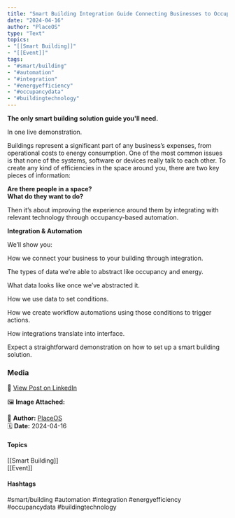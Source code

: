 ```yaml
---
title: "Smart Building Integration Guide Connecting Businesses to Occupancy Based Automation"  
date: "2024-04-16"  
author: "PlaceOS"  
type: "Text"  
topics:  
- "[[Smart Building]]"  
- "[[Event]]"  
tags:  
- "#smart/building"  
- "#automation"  
- "#integration"  
- "#energyefficiency"  
- "#occupancydata"  
- "#buildingtechnology"  
---
```

**The only smart building solution guide you'll need.**

In one live demonstration.

Buildings represent a significant part of any business’s expenses, from operational costs to energy consumption. One of the most common issues is that none of the systems, software or devices really talk to each other. To create any kind of efficiencies in the space around you, there are two key pieces of information:

**Are there people in a space?**  
**What do they want to do?**

Then it’s about improving the experience around them by integrating with relevant technology through occupancy-based automation.

**Integration & Automation**

We’ll show you:

How we connect your business to your building through integration.

The types of data we’re able to abstract like occupancy and energy.

What data looks like once we’ve abstracted it.

How we use data to set conditions.

How we create workflow automations using those conditions to trigger actions.

How integrations translate into interface.

Expect a straightforward demonstration on how to set up a smart building solution.

### Media

🔗 [View Post on LinkedIn](https://www.linkedin.com/feed/update/urn:li:activity:7185806733779374082)  
  
🖼 **Image Attached:**  
  
  
👤 **Author:** [PlaceOS](https://www.linkedin.com/company/placeos/)  
🗓️ **Date:** 2024-04-16

#### Topics

[[Smart Building]]  
[[Event]]  

#### Hashtags

#smart/building #automation #integration #energyefficiency #occupancydata #buildingtechnology